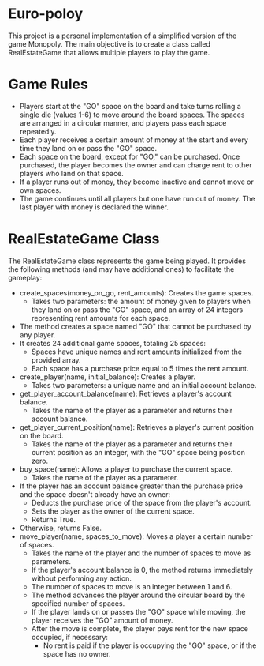 # Euro-poloy

This project is a personal implementation of a simplified version of the game Monopoly. The main objective is to create a class called RealEstateGame that allows multiple players to play the game.

# Game Rules

* Players start at the "GO" space on the board and take turns rolling a single die (values 1-6) to move around the board spaces.
The spaces are arranged in a circular manner, and players pass each space repeatedly.
* Each player receives a certain amount of money at the start and every time they land on or pass the "GO" space.
* Each space on the board, except for "GO," can be purchased. Once purchased, the player becomes the owner and can charge rent to other players who land on that space.
* If a player runs out of money, they become inactive and cannot move or own spaces.
* The game continues until all players but one have run out of money. The last player with money is declared the winner.

# RealEstateGame Class

The RealEstateGame class represents the game being played. It provides the following methods (and may have additional ones) to facilitate the gameplay:

* create_spaces(money_on_go, rent_amounts): Creates the game spaces.
  * Takes two parameters: the amount of money given to players when they land on or pass the "GO" space, and an array of 24 integers representing rent amounts for each space.
* The method creates a space named "GO" that cannot be purchased by any player.
* It creates 24 additional game spaces, totaling 25 spaces:
  * Spaces have unique names and rent amounts initialized from the provided array.
  * Each space has a purchase price equal to 5 times the rent amount.
* create_player(name, initial_balance): Creates a player.
  * Takes two parameters: a unique name and an initial account balance.
* get_player_account_balance(name): Retrieves a player's account balance.
  * Takes the name of the player as a parameter and returns their account balance.
* get_player_current_position(name): Retrieves a player's current position on the board.
  * Takes the name of the player as a parameter and returns their current position as an integer, with the "GO" space being position zero.
* buy_space(name): Allows a player to purchase the current space.
  * Takes the name of the player as a parameter.
* If the player has an account balance greater than the purchase price and the space doesn't already have an owner:
  * Deducts the purchase price of the space from the player's account.
  * Sets the player as the owner of the current space.
  * Returns True.
* Otherwise, returns False.
* move_player(name, spaces_to_move): Moves a player a certain number of spaces.
  * Takes the name of the player and the number of spaces to move as parameters.
  * If the player's account balance is 0, the method returns immediately without performing any action.
  * The number of spaces to move is an integer between 1 and 6.
  * The method advances the player around the circular board by the specified number of spaces.
  * If the player lands on or passes the "GO" space while moving, the player receives the "GO" amount of money.
  * After the move is complete, the player pays rent for the new space occupied, if necessary:
    * No rent is paid if the player is occupying the "GO" space, or if the space has no owner.

